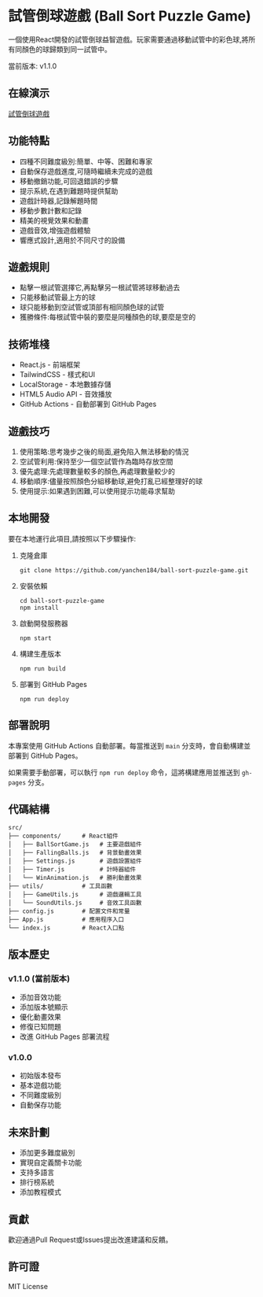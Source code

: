 # 試管倒球遊戲 (Ball Sort Puzzle Game)

一個使用React開發的試管倒球益智遊戲。玩家需要通過移動試管中的彩色球,將所有同顏色的球歸類到同一試管中。

當前版本: v1.1.0

## 在線演示

[試管倒球遊戲](https://yanchen184.github.io/ball-sort-puzzle-game)

## 功能特點

* 四種不同難度級別:簡單、中等、困難和專家
* 自動保存遊戲進度,可隨時繼續未完成的遊戲
* 移動撤銷功能,可回退錯誤的步驟
* 提示系統,在遇到難題時提供幫助
* 遊戲計時器,記錄解題時間
* 移動步數計數和記錄
* 精美的視覺效果和動畫
* 遊戲音效,增強遊戲體驗
* 響應式設計,適用於不同尺寸的設備

## 遊戲規則

* 點擊一根試管選擇它,再點擊另一根試管將球移動過去
* 只能移動試管最上方的球
* 球只能移動到空試管或頂部有相同顏色球的試管
* 獲勝條件:每根試管中裝的要麼是同種顏色的球,要麼是空的

## 技術堆棧

* React.js - 前端框架
* TailwindCSS - 樣式和UI
* LocalStorage - 本地數據存儲
* HTML5 Audio API - 音效播放
* GitHub Actions - 自動部署到 GitHub Pages

## 遊戲技巧

1. 使用策略:思考幾步之後的局面,避免陷入無法移動的情況
2. 空試管利用:保持至少一個空試管作為臨時存放空間
3. 優先處理:先處理數量較多的顏色,再處理數量較少的
4. 移動順序:儘量按照顏色分組移動球,避免打亂已經整理好的球
5. 使用提示:如果遇到困難,可以使用提示功能尋求幫助

## 本地開發

要在本地運行此項目,請按照以下步驟操作:

1. 克隆倉庫

   ```
   git clone https://github.com/yanchen184/ball-sort-puzzle-game.git
   ```
2. 安裝依賴

   ```
   cd ball-sort-puzzle-game
   npm install
   ```
3. 啟動開發服務器

   ```
   npm start
   ```
4. 構建生產版本

   ```
   npm run build
   ```
5. 部署到 GitHub Pages

   ```
   npm run deploy
   ```

## 部署說明

本專案使用 GitHub Actions 自動部署。每當推送到 `main` 分支時，會自動構建並部署到 GitHub Pages。

如果需要手動部署，可以執行 `npm run deploy` 命令，這將構建應用並推送到 `gh-pages` 分支。

## 代碼結構

```
src/
├── components/      # React組件
│   ├── BallSortGame.js   # 主要遊戲組件
│   ├── FallingBalls.js   # 背景動畫效果
│   ├── Settings.js       # 遊戲設置組件
│   ├── Timer.js          # 計時器組件
│   └── WinAnimation.js   # 勝利動畫效果
├── utils/           # 工具函數
│   ├── GameUtils.js      # 遊戲邏輯工具
│   └── SoundUtils.js     # 音效工具函數
├── config.js        # 配置文件和常量
├── App.js           # 應用程序入口
└── index.js         # React入口點
```

## 版本歷史

### v1.1.0 (當前版本)

* 添加音效功能
* 添加版本號顯示
* 優化動畫效果
* 修復已知問題
* 改進 GitHub Pages 部署流程

### v1.0.0

* 初始版本發布
* 基本遊戲功能
* 不同難度級別
* 自動保存功能

## 未來計劃

* 添加更多難度級別
* 實現自定義關卡功能
* 支持多語言
* 排行榜系統
* 添加教程模式

## 貢獻

歡迎通過Pull Request或Issues提出改進建議和反饋。

## 許可證

MIT License
